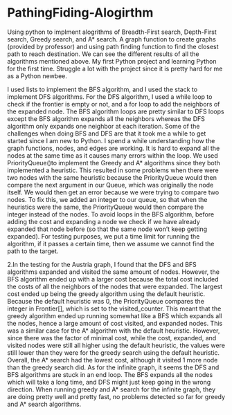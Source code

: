 # PathingFiding-Alogirthm
Using python to implment alogrithms of Breadth-First search, Depth-First search, Greedy search, and A* search. A graph function to create graphs (provided by professor) and using path finding function to find the closest path to reach destination. We can see the different results of all the algorithms mentioned above. 
My first Python project and learning Python for the first time. Struggle a lot with the project since it is pretty hard for me as a Python newbee. 

I used lists to implement the BFS algorithm, and I used the stack to implement DFS algorithms. For the DFS algorithm, I used a while loop to check if the frontier is empty or
not, and a for loop to add the neighbors of the expanded node. The BFS algorithm loops are pretty similar to DFS loops except the BFS algorithm expands all the neighbors whereas the DFS algorithm only expands one neighbor at each iteration. Some of the challenges when doing BFS and DFS are that it took me a while to get started since I am new to Python. I spend a while understanding how the graph functions, nodes, and edges are working. It is hard to expand all the nodes at the same time as it causes many errors within the loop. We used PriorityQueue()to implement the Greedy and A* algorithms since they both implemented a heuristic. This resulted in some problems when there were two nodes with the same heuristic because the PriorityQueue would then compare the next argument in our Queue, which was originally the node itself. We would then get an error because we were trying to compare two nodes. To fix this, we added an integer to our queue, so that when the heuristics were the same, the PriorityQueue would then compare the integer instead of the nodes. To avoid loops in the BFS algorithm, before adding the cost and expanding a node we check if we have already expanded that node before (so that the same node won’t keep getting expanded). For testing purposes, we put a time limit for running the algorithm, if it passes a certain time, then we assume we cannot find the path to the target.

2.In the testing for the Austria graph, I found that the DFS and BFS algorithms expanded and visited the same amount of nodes. However, the BFS algorithm ended up with a larger cost because the total cost included the costs of all the neighbors of the nodes that were expanded. The largest cost ended up being the greedy algorithm using the default heuristic. Because the default heuristic was 0, the PriorityQueue compares the integer in Frontier[], which is set to the visited_counter. This meant that the greedy algorithm ended up running somewhat like a BFS which expands all the nodes, hence a large amount of cost visited, and expanded nodes. This was a similar case for the A* algorithm with the default heuristic. However, since there was the factor of minimal cost, while the cost, expanded, and visited nodes were still all higher using the default heuristic, the values were still lower than they were for the greedy search using the default heuristic. Overall, the A* search had the lowest cost, although it visited 1 more node than the greedy search did. As for the infinite graph, it seems the DFS and BFS algorithms are stuck in an end loop. The BFS expands all the nodes which will take a long time, and DFS might just keep going in the wrong direction. When running greedy and A* search for the infinite graph, they are doing pretty well and pretty fast, no problems detected so far for greedy
and A* search algorithms.
